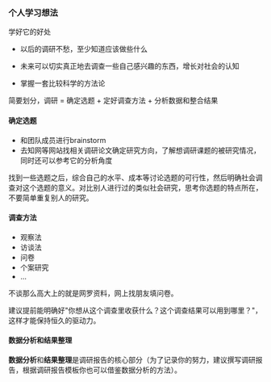 ### 个人学习想法

学好它的好处

* 以后的调研不愁，至少知道应该做些什么
* 未来可以切实真正地去调查一些自己感兴趣的东西，增长对社会的认知

* 掌握一套比较科学的方法论



简要划分，调研 = 确定选题 + 定好调查方法 + 分析数据和整合结果



#### 确定选题

* 和团队成员进行brainstorm
* 去知网等网站找相关调研论文确定研究方向，了解想调研课题的被研究情况，同时还可以参考它的分析角度

找到一些选题之后，综合自己的水平、成本等讨论选题的可行性，然后明确社会调查对这个选题的意义。对比别人进行过的类似社会研究，思考你选题的特点所在，不要简单重复别人的研究。





#### 调查方法

* 观察法
* 访谈法
* 问卷
* 个案研究
* ...



不谈那么高大上的就是网罗资料，网上找朋友填问卷。

建议提前能明确好"你想从这个调查里收获什么？这个调查结果可以用到哪里？"，这样才能保持恒久的驱动力。



#### 数据分析和结果整理

**数据分析**和**结果整理**是调研报告的核心部分（为了记录你的努力，建议撰写调研报告，根据调研报告模板你也可以借鉴数据分析的方法）。







